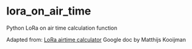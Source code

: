 # lora_on_air_time
Python LoRa on air time calculation function

Adapted from:
[LoRa airtime calculator](https://docs.google.com/spreadsheets/d/1voGAtQAjC1qBmaVuP1ApNKs1ekgUjavHuVQIXyYSvNc/edit#gid=0) Google doc by Matthijs Kooijman

